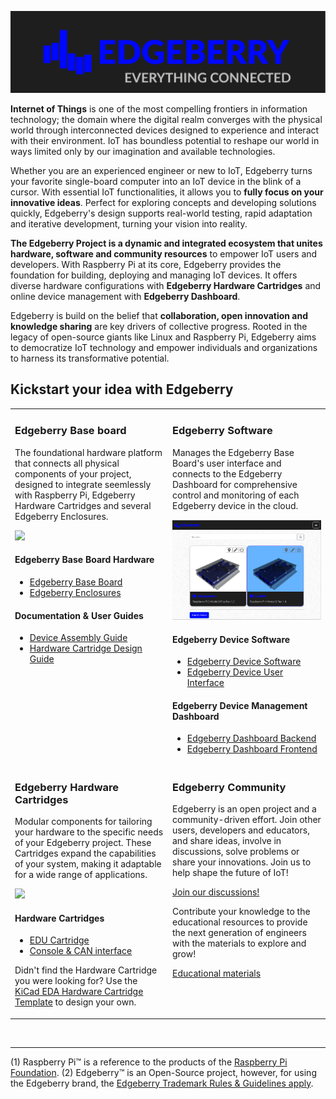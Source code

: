 ![Edgeberry Banner](https://github.com/Edgeberry/.github/blob/main/brand/Edgeberry_banner_EverythingIsConnected.png?raw=true)

**Internet of Things** is one of the most compelling frontiers in information technology; the domain where the digital realm converges with the physical world through interconnected devices designed to experience and interact with their environment. IoT has boundless potential to reshape our world in ways limited only by our imagination and available technologies.

Whether you are an experienced engineer or new to IoT, Edgeberry turns your favorite single-board computer into an IoT device in the blink of a cursor. With essential IoT functionalities, it allows you to **fully focus on your innovative ideas**. Perfect for exploring concepts and developing solutions quickly, Edgeberry's design supports real-world testing, rapid adaptation and iterative development, turning your vision into reality.

**The Edgeberry Project is a dynamic and integrated ecosystem that unites hardware, software and community resources** to empower IoT  users and developers. With Raspberry Pi at its core, Edgeberry provides the foundation for building, deploying and managing IoT devices. It offers diverse hardware configurations with **Edgeberry Hardware Cartridges** and online device management with **Edgeberry Dashboard**.

Edgeberry is build on the belief that **collaboration, open innovation and knowledge sharing** are key drivers of collective progress. Rooted in the legacy of open-source giants like Linux and Raspberry Pi, Edgeberry aims to democratize IoT technology and empower individuals and organizations to harness its transformative potential.

## Kickstart your idea with Edgeberry

<table>
 <tr>
    <td valign="top">
        <h3>Edgeberry Base board</h3>
        <p>
            The foundational hardware platform that connects all physical components of your project, designed to integrate seemlessly with Raspberry Pi, Edgeberry Hardware Cartridges and several Edgeberry Enclosures.
        </p>
        <img src="https://raw.githubusercontent.com/Edgeberry/Edgeberry-hardware/main/documentation/Edgeberry_rendering.png?raw=true" />
        <br/>
        <h4>Edgeberry Base Board Hardware</h4>
        <ul>
            <li><a href="https://github.com/Edgeberry/Edgeberry-hardware">Edgeberry Base Board</a></li>
            <li><a href="https://www.thingiverse.com/thing:6595172">Edgeberry Enclosures</a></li>
        </ul>
        <h4>Documentation & User Guides</h4>
        <ul>        
            <li><a href="https://github.com/Edgeberry/.github/blob/main/documentation/Device_Assembly_Guide.pdf">Device Assembly Guide</a></li>
            <li><a href="https://github.com/Edgeberry/.github/blob/main/documentation/Hardware_Cartridge_Design_Guide.pdf">Hardware Cartridge Design Guide</a></li>
        </ul>
    </td>
    <td valign="top" width="50%">
        <h3>Edgeberry Software</h3>
        <p>
            Manages the Edgeberry Base Board's user interface and connects to the Edgeberry Dashboard for comprehensive control and monitoring of each Edgeberry device in the cloud.
        </p>
        <img src="https://github.com/Edgeberry/.github/blob/main/images/dashboard.png?raw=true" />
        <br/>
        <h4>Edgeberry Device Software</h4>
        <ul>
            <li><a href="https://github.com/Edgeberry/Edgeberry">Edgeberry Device Software</a></li>
            <li><a href="https://github.com/Edgeberry/Edgeberry-UI">Edgeberry Device User Interface</a></li>
        </ul>
        <h4>Edgeberry Device Management Dashboard</h4>
        <ul>
            <li><a href="https://github.com/Edgeberry/Edgeberry-dashboard">Edgeberry Dashboard Backend</a></li>
            <li><a href="https://github.com/Edgeberry/Edgeberry-dashboard-UI">Edgeberry Dashboard Frontend</a></li>
        </ul>
    </td>
 </tr>
  <tr>
    <td valign="top" width="50%">
        <h3>Edgeberry Hardware Cartridges</h3>
        <p>
            Modular components for tailoring your hardware to the specific needs of your Edgeberry project. These Cartridges expand the capabilities of your system, making it adaptable for a wide range of applications.
        </p>
        <img src="https://raw.githubusercontent.com/Edgeberry/Edgeberry-cartridge-console-can/main/documentation/Edgeberry_console_CAN_cartridge.png?raw=true" />
        <h4>Hardware Cartridges</h4>
        <ul>
            <li><a href="https://github.com/Edgeberry/Edgeberry-cartridge-EDU">EDU Cartridge</a></li>
            <li><a href="https://github.com/Edgeberry/Edgeberry-cartridge-console-can">Console & CAN interface</a></li>
        </ul>
        <p>Didn't find the Hardware Cartridge you were looking for? Use the <a href="https://gitlab.com/kicad/libraries/kicad-templates/-/tree/master/Projects/Edgeberry_Cartridge?ref_type=heads">KiCad EDA Hardware Cartridge Template</a> to design your own.</p>
    </td>
    <td valign="top" width="50%">
        <h3>Edgeberry Community</h3>
        <p>
            Edgeberry is an open project and a community-driven effort. Join other users, developers and educators, and share ideas, involve in discussions, solve problems or share your innovations. Join us to help shape the future of IoT!
        </p>
        <p>
            <a href="https://github.com/orgs/Edgeberry/discussions">Join our discussions!</a>
        </p>
        <p>
            Contribute your knowledge to the educational resources to provide the next generation of engineers with the materials to explore and grow!
        </p>
        <p>
            <a href="https://github.com/Edgeberry/.github/blob/main/documentation/Educational_resources.md">Educational materials</a>
        </p>
 </tr>
</table>
<br/>
<hr/>

(1) Raspberry Pi™ is a reference to the products of the [Raspberry Pi Foundation](https://www.raspberrypi.org/).
(2) Edgeberry™ is an Open-Source project, however, for using the Edgeberry brand, the [Edgeberry Trademark Rules & Guidelines apply](https://github.com/Edgeberry/.github/blob/main/brand/Edgeberry_Trademark_Rules_and_Guidelines.md).